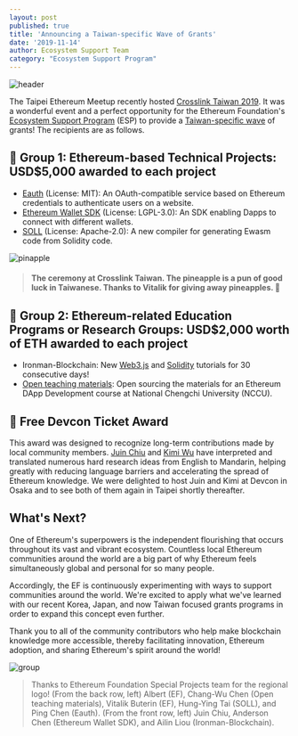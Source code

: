 ```yaml
---
layout: post
published: true
title: 'Announcing a Taiwan-specific Wave of Grants'
date: '2019-11-14'
author: Ecosystem Support Team
category: "Ecosystem Support Program"
---
```


![header](https://blog.ethereum.org/img/2019/11/header.png)

The Taipei Ethereum Meetup recently hosted [Crosslink Taiwan 2019](http://crosslink.taipei). It was a wonderful event and a perfect opportunity for the Ethereum Foundation's [Ecosystem Support Program](https://ecosystem.support) (ESP) to provide a [Taiwan-specific wave](https://notes.ethereum.org/@tw/grants) of grants! The recipients are as follows.


## 🍍 Group 1: Ethereum-based Technical Projects: USD$5,000 awarded to each project
- [Eauth](https://github.com/pelith/node-eauth-server) (License: MIT): An OAuth-compatible service based on Ethereum credentials to authenticate users on a website.
- [Ethereum Wallet SDK](https://github.com/DappPocket/Ethereum-Wallet-SDK) (License: LGPL-3.0): An SDK enabling Dapps to connect with different wallets.
- [SOLL](https://github.com/second-state/soll) (License: Apache-2.0): A new compiler for generating Ewasm code from Solidity code.

![pinapple](https://blog.ethereum.org/img/2019/11/pinapple.jpg)
> #### The ceremony at Crosslink Taiwan. The pineapple is a pun of good luck in Taiwanese. Thanks to Vitalik for giving away pineapples. 🍍

## 🍍 Group 2: Ethereum-related Education Programs or Research Groups: USD$2,000 worth of ETH awarded to each project
- Ironman-Blockchain: New [Web3.js](https://ithelp.ithome.com.tw/users/20092025/ironman/2109) and [Solidity](https://ithelp.ithome.com.tw/users/20092025/ironman/1759) tutorials for 30 consecutive days!
- [Open teaching materials](https://docs.google.com/document/d/16V3HBwE78-vOex58P8s59TMxifhQi85_-whUd1ACd40/edit): Open sourcing the materials for an Ethereum DApp Development course at National Chengchi University (NCCU).

## 🍍 Free Devcon Ticket Award
This award was designed to recognize long-term contributions made by local community members. [Juin Chiu](https://medium.com/@juinc) and [Kimi Wu](https://medium.com/@kimiwu) have interpreted and translated numerous hard research ideas from English to Mandarin, helping greatly with reducing language barriers and accelerating the spread of Ethereum knowledge. We were delighted to host Juin and Kimi at Devcon in Osaka and to see both of them again in Taipei shortly thereafter.

## What's Next?

One of Ethereum's superpowers is the independent flourishing that occurs throughout its vast and vibrant ecosystem. Countless local Ethereum communities around the world are a big part of why Ethereum feels simultaneously global and personal for so many people.

Accordingly, the EF is continuously experimenting with ways to support communities around the world. We're excited to apply what we've learned with our recent Korea, Japan, and now Taiwan focused grants programs in order to expand this concept even further.

Thank you to all of the community contributors who help make blockchain knowledge more accessible, thereby facilitating innovation, Ethereum adoption, and sharing Ethereum's spirit around the world!


![group](https://blog.ethereum.org/img/2019/11/group.jpg)

> Thanks to Ethereum Foundation Special Projects team for the regional logo!
> (From the back row, left) Albert (EF), Chang-Wu Chen (Open teaching materials), Vitalik Buterin (EF), Hung-Ying Tai (SOLL), and Ping Chen (Eauth). (From the front row, left) Juin Chiu, Anderson Chen (Ethereum Wallet SDK), and Ailin Liou (Ironman-Blockchain).
